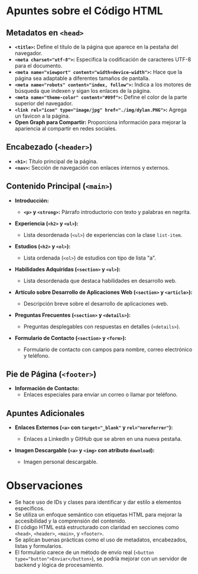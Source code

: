 # Apuntes sobre el Código HTML

## Metadatos en `<head>`
- **`<title>`:** Define el título de la página que aparece en la pestaña del navegador.
- **`<meta charset="utf-8">`:** Especifica la codificación de caracteres UTF-8 para el documento.
- **`<meta name="viewport" content="width=device-width">`:** Hace que la página sea adaptable a diferentes tamaños de pantalla.
- **`<meta name="robots" content="index, follow">`:** Indica a los motores de búsqueda que indexen y sigan los enlaces de la página.
- **`<meta name="theme-color" content="#09f">`:** Define el color de la parte superior del navegador.
- **`<link rel="icon" type="image/jpg" href="./img/dylan.PNG">`:** Agrega un favicon a la página.
- **Open Graph para Compartir:** Proporciona información para mejorar la apariencia al compartir en redes sociales.

## Encabezado (`<header>`)
- **`<h1>`:** Título principal de la página.
- **`<nav>`:** Sección de navegación con enlaces internos y externos.

## Contenido Principal (`<main>`)
- **Introducción:**
  - **`<p>` y `<strong>`:** Párrafo introductorio con texto y palabras en negrita.

- **Experiencia (`<h2>` y `<ul>`):**
  - Lista desordenada (`<ul>`) de experiencias con la clase `list-item`.

- **Estudios (`<h2>` y `<ol>`):**
  - Lista ordenada (`<ol>`) de estudios con tipo de lista "a".

- **Habilidades Adquiridas (`<section>` y `<ul>`):**
  - Lista desordenada que destaca habilidades en desarrollo web.

- **Artículo sobre Desarrollo de Aplicaciones Web (`<section>` y `<article>`):**
  - Descripción breve sobre el desarrollo de aplicaciones web.

- **Preguntas Frecuentes (`<section>` y `<details>`):**
  - Preguntas desplegables con respuestas en detalles (`<details>`).

- **Formulario de Contacto (`<section>` y `<form>`):**
  - Formulario de contacto con campos para nombre, correo electrónico y teléfono.

## Pie de Página (`<footer>`)
- **Información de Contacto:**
  - Enlaces especiales para enviar un correo o llamar por teléfono.

## Apuntes Adicionales
- **Enlaces Externos (`<a>` con `target="_blank"` y `rel="noreferrer"`):**
  - Enlaces a LinkedIn y GitHub que se abren en una nueva pestaña.

- **Imagen Descargable (`<a>` y `<img>` con atributo `download`):**
  - Imagen personal descargable.

# Observaciones
- Se hace uso de IDs y clases para identificar y dar estilo a elementos específicos.
- Se utiliza un enfoque semántico con etiquetas HTML para mejorar la accesibilidad y la comprensión del contenido.
- El código HTML está estructurado con claridad en secciones como `<head>`, `<header>`, `<main>`, y `<footer>`.
- Se aplican buenas prácticas como el uso de metadatos, encabezados, listas y formularios.
- El formulario carece de un método de envío real (`<button type="button">Enviar</button>`), se podría mejorar con un servidor de backend y lógica de procesamiento.

